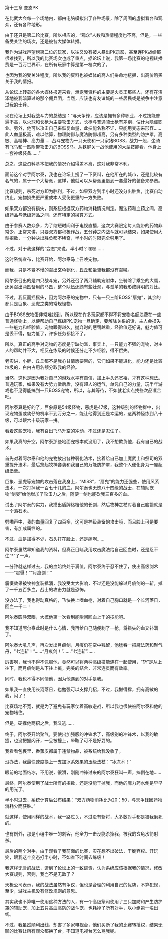 第十三章 变态PK


在比武大会每一个场地内，都由电脑模拟出了各种场景，除了周围的虚拟看台和观众，还有各种地形。

由于还只是第二轮比赛，所以相应的，“观众”人数和热情程度也不高，但是，一些备受关注的场次，还是被各大媒体转播。

我作为游戏声望榜第二位的玩家，以往又没有被人暴出PK录影，甚至连PK战绩都很难找到，所以我的比赛场次也成了重点，据论坛上说，我第一场比赛的电视转播费是一百万世界币，在所有玩家中算是第一档次的了。

也因为我的受关注程度，所以我的资料也被媒体的高人们拼命地挖掘，出高价购买关于我的情报。

从论坛上转载的各大媒体报道来看，泄露我资料的主要是火灵王那些人，还有在沼泽地被我暗算过的那个佣兵团，当然，应该也有友谊城的一些居民或是战争中注意过我的士兵。

现在论坛上对我战斗力的总结是：“与天争锋，应该是拥有多种职业，不过技能普遍不高，以火球和长枪为主要攻击方式，长枪与普通骑士枪有差别，估计为隐藏职业。另外，他可以攻击自己来恢复血量，此技能名称不详，只能用变态来形容……此人血量极高，难以估算，物理防御与魔法防御超高，另有多种类型的防护罩，高敏、高精神、高力量……战斗宠物为一只天使和一只家猪BOSS，战力一般，坐骑有飞马和一匹附带攻击力的BOSS马。从铁屏关一战他使用的大型技能看，他身上一套神级装备……”

总之，这些资料基本把我的情况介绍得差不离，这对我非常不利。

面前这个对手阿尔泰，我也在论坛上搜了一下资料，在他所在的城市，还是比较有名气的，属于一个大帮派，这样，他就可以从帮派里借到一套最好的装备来参赛。

比赛规则，杀死对方即为胜利，不过，如果双方到半小时还没分出胜负，比赛自动终止，宠物损失更严重或本人受伤更重的一方失败。

如果双方都没有损失，则系统根据双方药物消耗情况判定。魔法药和血药之间，高级药品与低级药品之间，还有特定的换算方式。

由于参赛人数众多，为了缩短时间利于电视直播，这次大赛限定每人能带的药物非常少，正常来讲，只要双方都积极作战，五分钟之内战斗就可以结束，如果使用大型招数，一分钟决出胜负都不稀奇，半小时的时限完全够用了。

不过，对于我这样的“变态”来说，半小时？嘿嘿……

这时系统宣布，比赛开始，阿尔泰马上召唤宠物。

而我，只是不紧不慢的召出玄龟铠化，丘丘和坐骑我都没有召唤。

阿尔泰召出的是四只战斗宠，另外还召了两只辅助宠附体，坐骑除了乘坐的大鹰，还另召出两匹备用的马匹，整个队伍还颇有些壮观，与孤单的我形成鲜明的对比。

不过，我反而摇摇头，因为阿尔泰的宠物中，只有一只三阶BOSS“扇鬼”，其余的都只是巨象、恶虎之类的常规怪物。

由于BOSS宠物蛋非常难找到，所以现在许多玩家都不得不将宠物名额浪费在一些普通怪物上，以便帮助自己练级PK.宠物一旦确定，要解除关系的话，主人会损失一些魅力和经验值，宠物跟得越久，抛弃时的惩罚越重，经验值还好说，魅力值可是丢不得，魅力低了，许多任务都接不了。

所以，真正的高手对宠物的态度是宁缺勿滥，事实上，一只能力不强的宠物，对主人的帮助并不大，相反在练级的时候还分走不少经验，得不偿失。

老实讲，小胖、丘丘都不是我心甘情愿要带的，它们如果不能进化，能力还是比较垃圾的，白白占用名额分取我的经验。

当然，这也是因为我对自己的游戏水平有自信，加上手头还宽裕，才有这种想法。普通玩家，如果没有大势力做后盾，没有超人的运气，单凭自己的力量，玩半年游戏也不见得能搞到一只BOSS宠物，所以，与其等待，不如就老实点找些次品凑合吧。

阿尔泰算是好的了，巨象原是54级怪物，恶虎是47级，这种级别的怪物群中，出现宠物蛋或幼仔的机率不到万分之一，能让他得到还是幸运的，这两种怪练到八十级，可以跟六十级玩家一拼。

看着这些宠物，我有召出飞马升空的冲动，不过还是忍住了。

如果我真的升空，阿尔泰那些地面宠根本就没用了，我不想欺负他，我有自已的战术。

首先对着阿尔泰和他的宠物放出各种弱化法术，接着给自已加上魔武士和祭司的双重提升法术，最后祭起牧神套装和我自己的万能防护罩，我整个人便化身为一座超级堡垒。

巨象、恶虎等宠物的攻击落在我身上，“MISS”，“扇鬼”的能力还强些，使用风系法术，一次打掉我一百七十几的血，阿尔泰也无愧八十四级的战士，在辅助宠物“剑婴”给他增加了攻击力之后，随便一剑也能砍我三百多的血。

试出了阿尔泰的实力，我摸出盾牌格档他的长剑，然后牧神之杖对着自己脑袋就是一个落石术。

劈啪声中，我的血量回复了四百多，这可是神级装备的攻击哦，而且脸上可是要害，有加成属性的。

不过，血是加得不少，石头打在脸上，还是痛啊……

阿尔泰虽然早知道我的资料，但真正目睹我用攻击魔法给自己回血时，还是忍不住“*”了一声。

一分钟就这样过去，我的血始终处于满值，阿尔泰终于忍不住了，使出高级剑术——“震慑！”“月痕剑！”

震慑效果被牧神套装抵消，我没受太大影响，不过还是没能躲过月痕剑的一斩，掉了一千五百多血，战士的攻击力就是恐怖。

没办法了，我也得动真格的，飞快换上嗜血枪，对着自己胸口就是一个长河落日，回血一千二！

阿尔泰圆睁双眼，大概他第一次看到能瞬间回血上千的技能吧。

我不知道阿尔泰此时是什么心情，我再给自己随便刺了一枪，将损失的血又补满了。

阿尔泰大吼几声，再次发出月痕剑，月痕仍在空中残留，他猛吞一把魔法药和聚气丹，“七连斩！”……“月痕剑！”……“七连斩”……

厉害啊，我也不得不佩服他，竟然可以将两种高级技能连在一起使用，“斩”是从上往下，而月痕剑是从下往上挑，完美的结合，非常连贯而有效率。

同时，我也不得不同情他，因为他遇到的对手是我。

如果我一直使用长河落日，也勉强可以支撑几招，不过，我懒得撑，拥有高敏的我，闪了！

比赛场地不宽，就是为了避免有玩家仗着高敏避战，所以我也很快被阿尔泰和他的宠物堵住。

但是，硬撑他两招之后，我又逃……

终于，阿尔泰开始聚气，要使出加强版的冲锋术了，高级别的冲锋术，以我的敏捷，也没把握闪开，一旦被撞上，晕眩了可不是好耍的。

我看看包裹里，香蕉皮都属于违禁物品，被系统给我没收了。

没办法，我最快速度换上一支加冰系效果的玉级法杖：“冰冻术！”

眼前的地面结冰，不用说，很滑，刚刚冲锋过来的阿尔泰狂叫一声，摔倒在地……

最终，阿尔泰使用了战士所有的招数，还是没能干掉我，而他的魔力药水倒是早早的用光了。

半小时过去，系统计算后公布结果：“双方药物消耗比为20：50，与天争锋因药物消耗少而获胜。”

就这样，使用同样的战术，我一路过关，不过没有斩将，大多数对手都是被我磨死的。

也有例外，那是小组中唯一的刺客，他全力一击没能杀掉我，被我的玄龟水箭射杀。

最后的两个对手，由于观看了我前面的比赛，实在想不出破法，干脆弃权。开玩笑，跟我这个变态打半小时，不如省下时间去练级！

我这样无耻的战法，遭到了论坛上的一致谴责，认为系统应该根据我的情况，修改大赛规则，否则，我岂不是无敌了？

天极公司表示，我的战法虽然有争议，但也是合理的利用自己的优势，不算犯规，至少，游戏主机没有修改规则的意思。

其实我也不算唯一使用这种方法的人，有一个高级祭司使用了三只加防和产生防护罩的辅助宠，加上五只高血高防的战斗宠，也耗掉了所有对手，以小组第一名出线。

不过，我虽然顺利出线，却害了多家电视台，他们买断了我的比赛转播权，结果无聊的比赛让所有观众都换了台，不知道电视台怎么骂我呢。





